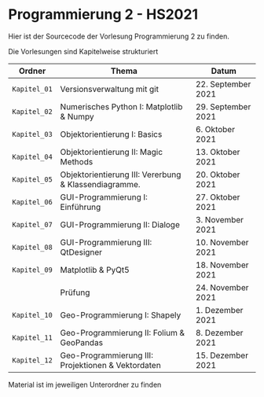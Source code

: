 # Programmierung 2 - HS2021

Hier ist der Sourcecode der Vorlesung Programmierung 2 zu finden.

Die Vorlesungen sind Kapitelweise strukturiert


| Ordner       | Thema                                                    | Datum              |
|--------------|----------------------------------------------------------|--------------------|
| `Kapitel_01` | Versionsverwaltung mit git                               | 22. September 2021 |
| `Kapitel_02` | Numerisches Python I: Matplotlib & Numpy                 | 29. September 2021 |
| `Kapitel_03` | Objektorientierung I: Basics                             |  6. Oktober 2021   |
| `Kapitel_04` | Objektorientierung II: Magic Methods                     | 13. Oktober 2021   |
| `Kapitel_05` | Objektorientierung III: Vererbung & Klassendiagramme.    | 20. Oktober 2021   |
| `Kapitel_06` | GUI-Programmierung I: Einführung                         | 27. Oktober 2021   |
| `Kapitel_07` | GUI-Programmierung II: Dialoge                           |  3. November 2021  |
| `Kapitel_08` | GUI-Programmierung III: QtDesigner                       | 10. November 2021  |
| `Kapitel_09` | Matplotlib & PyQt5                                       | 18. November 2021  |
|              |  Prüfung                                                 | 24. November 2021  |
| `Kapitel_10` | Geo-Programmierung I: Shapely                            |  1. Dezember 2021  |
| `Kapitel_11` | Geo-Programmierung II: Folium & GeoPandas                |  8. Dezember 2021  |
| `Kapitel_12` | Geo-Programmierung III: Projektionen & Vektordaten       | 15. Dezember 2021  |


Material ist im jeweiligen Unterordner zu finden

